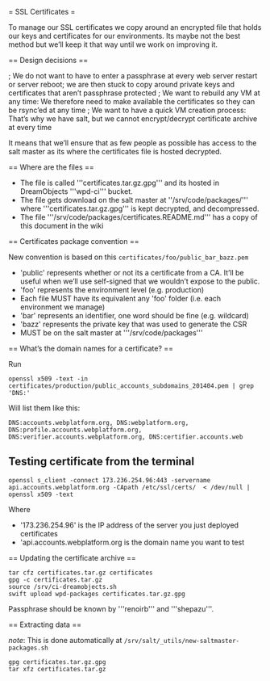 = SSL Certificates =

To manage our SSL certificates we copy around an encrypted file that holds our keys and certificates for our environments. Its maybe not the best method but we’ll keep it that way until we work on improving it.

== Design decisions ==

; We do not want to have to enter a passphrase at every web server restart or server reboot; we are then stuck to copy around private keys and certificates that aren’t passphrase protected
; We want to rebuild any VM at any time: We therefore need to make available the certificates so they can be rsync’ed at any time
; We want to have a quick VM creation process: That’s why we have salt, but we cannot encrypt/decrypt certificate archive at every time

It means that we’ll ensure that as few people as possible has access to the salt master as its where the certificates file is hosted decrypted.

== Where are the files ==

* The file is called '''certificates.tar.gz.gpg''' and its hosted in DreamObjects '''wpd-ci''' bucket.
* The file gets download on the salt master at ''/srv/code/packages/''' where '''certificates.tar.gz.gpg''' is kept decrypted, and decompressed.
* The file '''/srv/code/packages/certificates.README.md''' has a copy of this document in the wiki 

==  Certificates package convention ==

New convention is based on this `certificates/foo/public_bar_bazz.pem` 

* 'public' represents whether or not its a certificate from a CA. It’ll be useful when we’ll use self-signed that we wouldn’t expose to the public.
* 'foo' represents the environment level (e.g. production)
* Each file MUST have its equivalent any 'foo' folder (i.e. each environment we manage)
* 'bar' represents an identifier, one word should be fine (e.g. wildcard)
* 'bazz' represents the private key that was used to generate the CSR
* MUST be on the salt master at '''/srv/code/packages'''


== What’s the domain names for a certificate? ==

Run

    openssl x509 -text -in certificates/production/public_accounts_subdomains_201404.pem | grep 'DNS:'

Will list them like this:

    DNS:accounts.webplatform.org, DNS:webplatform.org, DNS:profile.accounts.webplatform.org, DNS:verifier.accounts.webplatform.org, DNS:certifier.accounts.web



## Testing certificate from the terminal

    openssl s_client -connect 173.236.254.96:443 -servername api.accounts.webplatform.org -CApath /etc/ssl/certs/  < /dev/null | openssl x509 -text

Where

* '173.236.254.96' is the IP address of the server you just deployed certificates
* 'api.accounts.webplatform.org is the domain name you want to test



== Updating the certificate archive ==

    tar cfz certificates.tar.gz certificates
    gpg -c certificates.tar.gz
    source /srv/ci-dreamobjects.sh
    swift upload wpd-packages certificates.tar.gz.gpg

Passphrase should be known by '''renoirb''' and '''shepazu'''.


== Extracting data ==

*note*: This is done automatically at `/srv/salt/_utils/new-saltmaster-packages.sh`

    gpg certificates.tar.gz.gpg
    tar xfz certificates.tar.gz